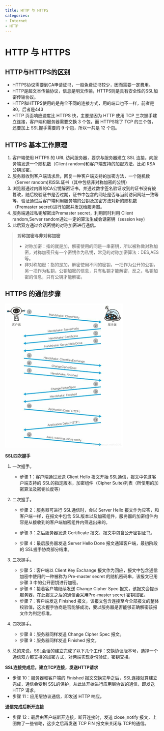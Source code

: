```yaml
---
title: HTTP 与 HTTPS
categories:
- Internet
- HTTP
---
```

# HTTP 与 HTTPS

## HTTP与HTTPS的区别

- HTTPS协议需要到CA申请证书，一般免费证书较少，因而需要一定费用。
- HTTP是超文本传输协议，信息是明文传输，HTTPS则是具有安全性的SSL加密传输协议。
- HTTP和HTTPS使用的是完全不同的连接方式，用的端口也不一样，前者是80，后者是443
- HTTP 页面响应速度比 HTTPS 快，主要是因为 HTTP 使用 TCP 三次握手建立连接，客户端和服务器需要交换 3 个包，而 HTTPS除了 TCP 的三个包，还要加上 SSL握手需要的 9 个包，所以一共是 12 个包。

## HTTPS 基本工作原理

1. 客户端使用 HTTPS 的 URL 访问服务器，要求与服务器建立 SSL 连接，向服务端发送一个随机数（Client random)和客户端支持的加密方法，比如 RSA 公钥加密。
2. 服务器收到客户端请求后，回复一种客户端支持的加密方法，一个随机数（Server random)和SSL证书（其中包括非对称加密的公钥）
3. 浏览器通过内置的CA公钥解密证书，并通过数字签名验证收到的证书没有被篡改，随后校验证书是否过期，证书中包含的网址是否与当前访问网址一致等等，验证通过后客户端利用服务端的公钥及加密方法对新的随机数（Premaster secret)进行加密并发送给服务器。
4. 服务端通过私钥解密出Premaster secret，利用同时利用 Client random,Server random通过一定的算法生成会话密钥（session key)
5. 此后双方通过会话密钥的对称加密进行通信。

> **对称加密与非对称加密**
>
> - 对称加密：指的就是加，解密使用的同是一串密钥，所以被称做对称加密，对称加密只有一个密钥作为私钥，常见的对称加密算法：DES,AES等。
> - 非对称加密：指的是加，解密使用不同的密钥，一把作为公开的公钥，另一把作为私钥，公钥加密的信息，只有私钥才能解密，反之，私钥加密的信息，只有公钥才能解密。
>

## HTTPS 的通信步骤

<img src="https://raw.githubusercontent.com/LuShan123888/Files/main/Pictures/20210707134233.png" alt="2020042800445749" style="zoom:50%;" />

**SSL四次握手**

1. 一次握手。

    - 步骤 1：客户端通过发送 Client Hello 报文开始 SSL通信，报文中包含客户端支持的 SSL的指定版本，加密组件（Cipher Suite)列表（所使用的加密算法及密钥长度等）

2. 二次握手。

    - 步骤 2：服务器可进行 SSL通信时，会以 Server Hello 报文作为应答，和客户端一样，在报文中包含 SSL版本以及加密组件，服务器的加密组件内容是从接收到的客户端加密组件内筛选出来的。

    - 步骤 3：之后服务器发送 Certificate 报文，报文中包含公开密钥证书。

    - 步骤 4：最后服务器发送 Server Hello Done 报文通知客户端，最初阶段的 SSL握手协商部分结束。

3. 三次握手。

    - 步骤 5：客户端以 Client Key Exchange 报文作为回应，报文中包含通信加密中使用的一种被称为 Pre-master secret 的随机密码串，该报文已用步骤 3 中的公开密钥进行加密。
    - 步骤 6：接着客户端继续发送 Change Cipher Spec 报文，该报文会提示服务器，在此报文之后的通信会采用Pre-master secret 密钥加密。
    - 步骤 7：客户端发送 Finished 报文，该报文包含连接至今全部报文的整体校验值，这次握手协商是否能够成功，要以服务器是否能够正确解密该报文作为判定标准。

4. 四次握手。

    - 步骤 8：服务器同样发送 Change Cipher Spec 报文。
    - 步骤 9：服务器同样发送 Finished 报文。

5. 总的来说，SSL会话的建立完成了以下几个工作：交换协议版本号，选择一个通信双方都支持的加密方式，对两端实现身份验证，密钥交换。

**SSL连接完成后，建立TCP连接，发送HTTP请求**

- 步骤 10：服务器和客户端的 Finished 报文交换完毕之后，SSL连接就算建立完成，通信会受到 SSL的保护，从此处开始进行应用层协议的通信，即发送 HTTP 请求。
- 步骤 11：应用层协议通信，即发送 HTTP 响应。

**通信完成后断开连接**

- 步骤 12：最后由客户端断开连接，断开连接时，发送 close_notify 报文，上图做了一些省略，这步之后再发送 TCP FIN 报文来关闭与 TCP的通信。